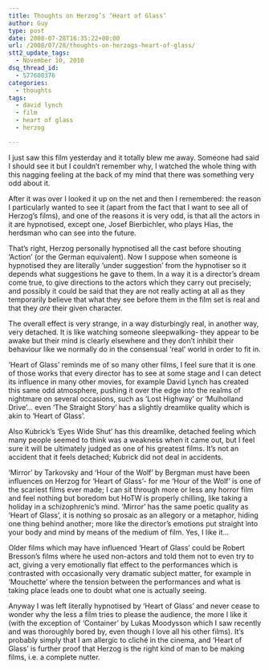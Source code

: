 ```yaml
---
title: Thoughts on Herzog’s ‘Heart of Glass’
author: Guy
type: post
date: 2008-07-28T16:35:22+00:00
url: /2008/07/28/thoughts-on-herzogs-heart-of-glass/
stt2_update_tags:
  - November 10, 2010
dsq_thread_id:
  - 577600376
categories:
  - thoughts
tags:
  - david lynch
  - film
  - heart of glass
  - herzog

---
```

I just saw this film yesterday and it totally blew me away. Someone had said I should see it but I couldn&#8217;t remember why, I watched the whole thing with this nagging feeling at the back of my mind that there was something very odd about it.

After it was over I looked it up on the net and then I remembered: the reason I particularly wanted to see it (apart from the fact that I want to see all of Herzog&#8217;s films), and  <span class="pullquote">one of the reasons it is very odd, is that all the actors in it are hypnotised, except one</span>, Josef Bierbichler, who plays Hias, the herdsman who can see into the future.<!--more-->

That&#8217;s right, Herzog personally hypnotised all the cast before shouting &#8216;Action&#8217; (or the German equivalent). Now I suppose when someone is hypnotised they are literally &#8216;under suggestion&#8217; from the hypnotiser so it depends what suggestions he gave to them. In a way it is a director&#8217;s dream come true, to give directions to the actors which they carry out precisely; and possibly it could be said that they are not really acting at all as they temporarily believe that what they see before them in the film set is real and that they _are_ their given character. 

The overall effect is very strange, in a way disturbingly real, in another way, very detached. It is like watching someone sleepwalking- they appear to be awake but their mind is clearly elsewhere and they don&#8217;t inhibit their behaviour like we normally do in the consensual &#8216;real&#8217; world in order to fit in.

&#8216;Heart of Glass&#8217; reminds me of so many other films, I feel sure that it is one of those works that every director has to see at some stage and I can detect its influence in many other movies, for example David Lynch has created this same odd atmosphere, pushing it over the edge into the realms of nightmare on several occasions, such as &#8216;Lost Highway&#8217; or &#8216;Mulholland Drive&#8217;&#8230; even &#8216;The Straight Story&#8217; has a slightly dreamlike quality which is akin to &#8216;Heart of Glass&#8217;.

Also Kubrick&#8217;s &#8216;Eyes Wide Shut&#8217; has this dreamlike, detached feeling which many people seemed to think was a weakness when it came out, but I feel sure it will be ultimately judged as one of his greatest films. It&#8217;s not an accident that it feels detached; Kubrick did not deal in accidents.

&#8216;Mirror&#8217; by Tarkovsky and &#8216;Hour of the Wolf&#8217; by Bergman must have been influences on Herzog for &#8216;Heart of Glass&#8217;- for me &#8216;Hour of the Wolf&#8217; is one of the scariest films ever made; I can sit through more or less any horror film and feel nothing but boredom but HoTW is properly chilling, like taking a holiday in a schizophrenic&#8217;s mind. &#8216;Mirror&#8217; has the same poetic quality as &#8216;Heart of Glass&#8217;, it is nothing so prosaic as an allegory or a metaphor, hiding one thing behind another; more like the director&#8217;s emotions put straight into your body and mind by means of the medium of film. Yes, I like it&#8230;

Older films which may have influenced &#8216;Heart of Glass&#8217; could be Robert Bresson&#8217;s films where he used non-actors and told them not to even try to act, giving a very emotionally flat effect to the performances which is contrasted with occasionally very dramatic subject matter, for example in &#8216;Mouchette&#8217; where the tension between the performances and what is taking place leads one to doubt what one is actually seeing.

Anyway I was left literally hypnotised by &#8216;Heart of Glass&#8217; and never cease to wonder why the less a film tries to please the audience, the more I like it (with the exception of &#8216;Container&#8217; by Lukas Moodysson which I saw recently and was thoroughly bored by, even though I love all his other films). It&#8217;s probably simply that I am allergic to cliché in the cinema, and &#8216;Heart of Glass&#8217; is further proof that Herzog is the right kind of man to be making films, i.e. a complete nutter.